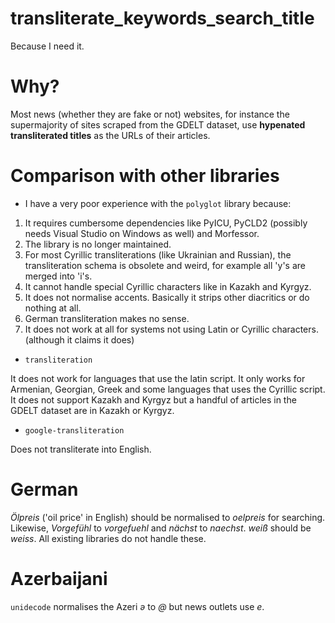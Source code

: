 # transliterate_keywords_search_title
Because I need it.

# Why?
Most news (whether they are fake or not) websites, for instance the supermajority of sites scraped from the GDELT dataset, use **hypenated transliterated titles** as the URLs of their articles.

# Comparison with other libraries
* I have a very poor experience with the `polyglot` library because:
1. It requires cumbersome dependencies like PyICU, PyCLD2 (possibly needs Visual Studio on Windows as well) and Morfessor.
2. The library is no longer maintained.
3. For most Cyrillic transliterations (like Ukrainian and Russian), the transliteration schema is obsolete and weird, for example all 'y's are merged into 'i's.
4. It cannot handle special Cyrillic characters like in Kazakh and Kyrgyz.
5. It does not normalise accents. Basically it strips other diacritics or do nothing at all.
6. German transliteration makes no sense.
7. It does not work at all for systems not using Latin or Cyrillic characters. (although it claims it does)

* `transliteration`

It does not work for languages that use the latin script. It only works for Armenian, Georgian, Greek and some languages that uses the Cyrillic script. It does not support Kazakh and Kyrgyz but a handful of articles in the GDELT dataset are in Kazakh or Kyrgyz.

* `google-transliteration`

Does not transliterate into English.

# German
*Ölpreis* ('oil price' in English) should be normalised to *oelpreis* for searching. Likewise, *Vorgefühl* to *vorgefuehl* and *nächst* to *naechst*. *weiß* should be *weiss*. All existing libraries do not handle these.

# Azerbaijani
`unidecode` normalises the Azeri *ə* to *@* but news outlets use *e*.
